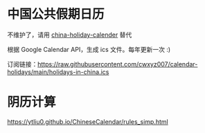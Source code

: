 # 中国公共假期日历

不维护了，请用 [china-holiday-calender](https://github.com/lanceliao/china-holiday-calender) 替代

根据 Google Calendar API，生成 ics 文件。每年更新一次 :)

订阅链接：https://raw.githubusercontent.com/cwxyz007/calendar-holidays/main/holidays-in-china.ics

# 阴历计算

https://ytliu0.github.io/ChineseCalendar/rules_simp.html
